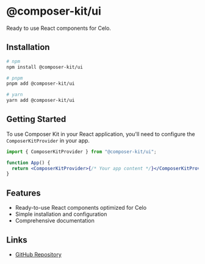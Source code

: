 # @composer-kit/ui

Ready to use React components for Celo.

## Installation

```bash
# npm
npm install @composer-kit/ui

# pnpm
pnpm add @composer-kit/ui

# yarn
yarn add @composer-kit/ui
```

## Getting Started

To use Composer Kit in your React application, you'll need to configure the `ComposerKitProvider` in your app.

```jsx
import { ComposerKitProvider } from "@composer-kit/ui";

function App() {
  return <ComposerKitProvider>{/* Your app content */}</ComposerKitProvider>;
}
```

## Features

- Ready-to-use React components optimized for Celo
- Simple installation and configuration
- Comprehensive documentation

## Links

- [GitHub Repository](https://github.com/celo-org/composer-kit)
